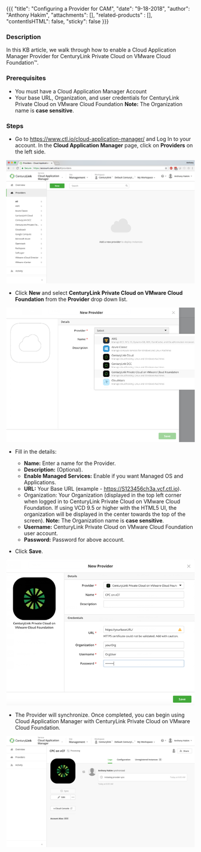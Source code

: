 {{{
  "title": "Configuring a Provider for CAM",
  "date": "9-18-2018",
  "author": "Anthony Hakim",
  "attachments": [],
  "related-products" : [],
  "contentIsHTML": false,
  "sticky": false
}}}

### Description
In this KB article, we walk through how to enable a Cloud Application Manager Provider for CenturyLink Private Cloud on VMware Cloud Foundation™.

### Prerequisites
* You must have a Cloud Application Manager Account
* Your base URL, Organization, and user credentials for CenturyLink Private Cloud on VMware Cloud Foundation
__Note:__ The Organization name is __case sensitive__.

### Steps

* Go to https://www.ctl.io/cloud-application-manager/ and Log In to your account. In the __Cloud Application Manager__ page, click on __Providers__ on the left side.

![CAM Provider](../../images/dccf/cam-provider1.png)

* Click __New__ and select __CenturyLink Private Cloud on VMware Cloud Foundation__ from the __Provider__ drop down list.

![CAM Provider](../../images/dccf/cam-provider2.png)

* Fill in the details:
  * __Name:__ Enter a name for the Provider.
  * __Description:__ (Optional).
  * __Enable Managed Services:__ Enable if you want Managed OS and Applications.
  * __URL:__ Your Base URL (example - https://S123456ch3a.vcf.ctl.io).
  * Organization: Your Organization (displayed in the top left corner when logged in to CenturyLink Private Cloud on VMware Cloud Foundation. If using VCD 9.5 or higher with the HTML5 UI, the organization will be displayed in the center towards the top of the screen). __Note:__ The Organization name is __case sensitive__.
  * __Username:__ CenturyLink Private Cloud on VMware Cloud Foundation user account.
  * __Password:__ Password for above account.

* Click __Save__.  

![CAM Provider](../../images/dccf/cam-provider3.png)

* The Provider will synchronize. Once completed, you can begin using Cloud Application Manager with CenturyLink Private Cloud on VMware Cloud Foundation.

![CAM Provider](../../images/dccf/cam-provider4.png)
